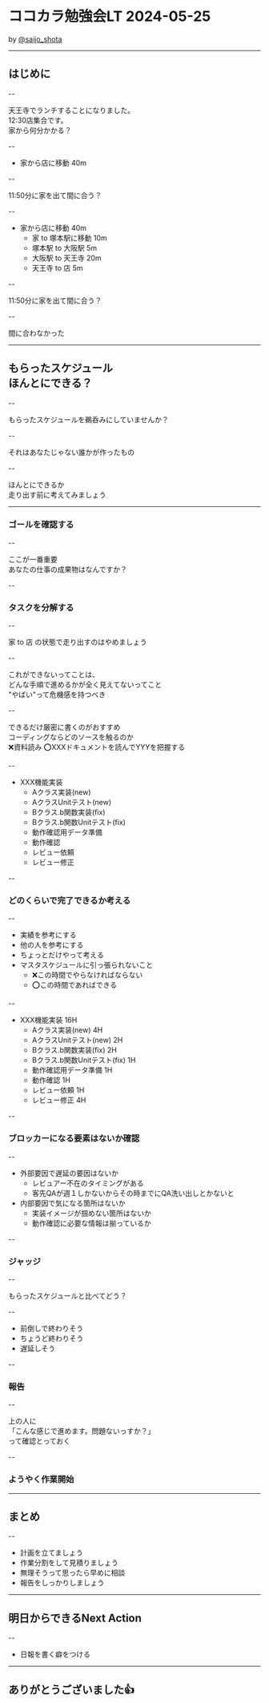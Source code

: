 # ココカラ勉強会LT 2024-05-25
by [@saijo_shota](https://twitter.com/saijo_shota)

---

## はじめに

--

天王寺でランチすることになりました。<br/>
12:30店集合です。<br/>
家から何分かかる？

--

- 家から店に移動 40m

--

11:50分に家を出て間に合う？

--

- 家から店に移動 40m
  - 家 to 塚本駅に移動 10m
  - 塚本駅 to 大阪駅 5m
  - 大阪駅 to 天王寺 20m
  - 天王寺 to 店 5m

--

11:50分に家を出て間に合う？

--

間に合わなかった

---

## もらったスケジュール<br/>ほんとにできる？

--

もらったスケジュールを鵜呑みにしていませんか？

--

それはあなたじゃない誰かが作ったもの

--

ほんとにできるか<br />
走り出す前に考えてみましょう

---

### ゴールを確認する

--

ここが一番重要<br />
あなたの仕事の成果物はなんですか？


--

### タスクを分解する

--

家 to 店 の状態で走り出すのはやめましょう

--

これができないってことは、<br />
どんな手順で進めるかが全く見えてないってこと<br />
"やばい"って危機感を持つべき

--

できるだけ厳密に書くのがおすすめ<br />
コーディングならどのソースを触るのか<br />
❌資料読み ⭕️XXXドキュメントを読んでYYYを把握する

--

- XXX機能実装
  - Aクラス実装(new)
  - AクラスUnitテスト(new)
  - Bクラス.b関数実装(fix)
  - Bクラス.b関数Unitテスト(fix)
  - 動作確認用データ準備
  - 動作確認
  - レビュー依頼
  - レビュー修正

--

### どのくらいで完了できるか考える

--

- 実績を参考にする
- 他の人を参考にする
- ちょっとだけやって考える
- マスタスケジュールに引っ張られないこと
  - ❌この時間でやらなければならない
  - ⭕️この時間であればできる

--

- XXX機能実装 16H
  - Aクラス実装(new) 4H
  - AクラスUnitテスト(new) 2H
  - Bクラス.b関数実装(fix) 2H          
  - Bクラス.b関数Unitテスト(fix) 1H
  - 動作確認用データ準備 1H
  - 動作確認 1H
  - レビュー依頼 1H
  - レビュー修正 4H

--

### ブロッカーになる要素はないか確認

--

- 外部要因で遅延の要因はないか
  - レビュアー不在のタイミングがある
  - 客先QAが週１しかないからその時までにQA洗い出しとかないと
- 内部要因で気になる箇所はないか
  - 実装イメージが掴めない箇所はないか
  - 動作確認に必要な情報は揃っているか

--

### ジャッジ

--

もらったスケジュールと比べてどう？

--

- 前倒しで終わりそう
- ちょうど終わりそう
- 遅延しそう

--

### 報告

--

上の人に<br />
「こんな感じで進めます。問題ないっすか？」<br />
って確認とっておく

--

### ようやく作業開始

---

## まとめ

--

- 計画を立てましょう
- 作業分割をして見積りましょう
- 無理そうって思ったら早めに相談
- 報告をしっかりしましょう

---

## 明日からできるNext Action

--

- 日報を書く癖をつける

---

## ありがとうございました👍